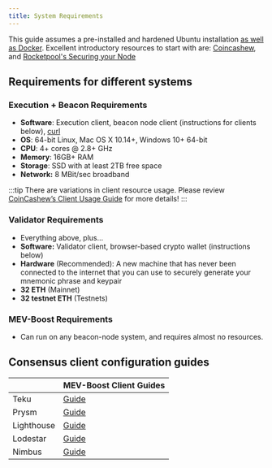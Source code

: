 ```yaml
---
title: System Requirements
---
```


This guide assumes a pre-installed and hardened Ubuntu installation [as well as Docker](https://www.digitalocean.com/community/tutorials/how-to-install-and-use-docker-on-ubuntu-20-04). Excellent introductory resources to start with are: [Coincashew](https://www.coincashew.com/coins/overview-eth/guide-or-security-best-practices-for-a-eth2-validator-beaconchain-node), and [Rocketpool's Securing your Node](https://docs.rocketpool.net/guides/node/securing-your-node.html#securing-your-node)

## Requirements for different systems

### Execution + Beacon Requirements

- **Software**: Execution client, beacon node client (instructions for clients below), [curl](https://curl.se/download.html)
- **OS**: 64-bit Linux, Mac OS X 10.14+, Windows 10+ 64-bit
- **CPU**: 4+ cores @ 2.8+ GHz
- **Memory**: 16GB+ RAM
- **Storage**: SSD with at least 2TB free space
- **Network:** 8 MBit/sec broadband

:::tip
There are variations in client resource usage. Please review [CoinCashew’s Client Usage Guide](https://eth-docker.net/Usage/ResourceUsage) for more details!
:::

### Validator Requirements

- Everything above, plus...
- **Software:** Validator client, browser-based crypto wallet (instructions below)
- **Hardware** (Recommended): A new machine that has never been connected to the internet that you can use to securely generate your mnemonic phrase and keypair
- **32 ETH** (Mainnet)
- **32 testnet ETH** (Testnets)

### MEV-Boost Requirements

- Can run on any beacon-node system, and requires almost no resources.

## Consensus client configuration guides

|            | MEV-Boost Client Guides                                                                                       |
| ---------- | ------------------------------------------------------------------------------------------------------------- |
| Teku       | [Guide](hthttps://docs.teku.consensys.net/Concepts/Builder-Network/tps://hackmd.io/@StefanBratanov/BkMlo1RO9) |
| Prysm      | [Guide](https://hackmd.io/@prysmaticlabs/BJeinxFsq)                                                           |
| Lighthouse | [Guide](https://lighthouse-book.sigmaprime.io/builders.html#mev-and-lighthouse)                               |
| Lodestar   | [Guide](https://github.com/ChainSafe/lodestar/blob/unstable/docs/usage/mev-integration.md)                    |
| Nimbus     | [Guide](https://nimbus.guide/external-block-builder.html)                                                     |
